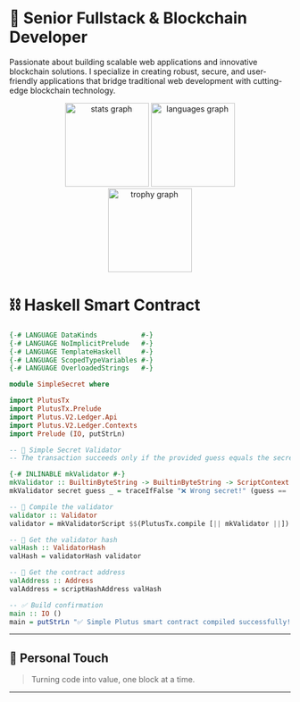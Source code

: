 # 🚀 Senior Fullstack & Blockchain Developer

Passionate about building scalable web applications and innovative blockchain solutions. I specialize in creating robust, secure, and user-friendly applications that bridge traditional web development with cutting-edge blockchain technology.

<div align="center">
  <img src="https://github-readme-stats.vercel.app/api?username=ledgerwave&hide_title=false&hide_rank=false&show_icons=true&include_all_commits=true&count_private=true&disable_animations=false&theme=dracula&locale=en&hide_border=false" height="150" alt="stats graph"  />
  <img src="https://github-readme-stats.vercel.app/api/top-langs?username=ledgerwave&locale=en&hide_title=false&layout=compact&card_width=320&langs_count=5&theme=dracula&hide_border=false" height="150" alt="languages graph"  />
</div>

<div align="center">
  <img src="https://github-profile-trophy.vercel.app?username=ledgerwave&theme=dracula&column=-1&row=1&margin-w=8&margin-h=8&no-bg=false&no-frame=false&order=4" height="150" alt="trophy graph"  />
</div>


# ⛓ Haskell Smart Contract
```Haskell
{-# LANGUAGE DataKinds           #-}
{-# LANGUAGE NoImplicitPrelude   #-}
{-# LANGUAGE TemplateHaskell     #-}
{-# LANGUAGE ScopedTypeVariables #-}
{-# LANGUAGE OverloadedStrings   #-}

module SimpleSecret where

import PlutusTx
import PlutusTx.Prelude
import Plutus.V2.Ledger.Api
import Plutus.V2.Ledger.Contexts
import Prelude (IO, putStrLn)

-- 🎁 Simple Secret Validator
-- The transaction succeeds only if the provided guess equals the secret.

{-# INLINABLE mkValidator #-}
mkValidator :: BuiltinByteString -> BuiltinByteString -> ScriptContext -> Bool
mkValidator secret guess _ = traceIfFalse "❌ Wrong secret!" (guess == secret)

-- 🔧 Compile the validator
validator :: Validator
validator = mkValidatorScript $$(PlutusTx.compile [|| mkValidator ||])

-- 🔢 Get the validator hash
valHash :: ValidatorHash
valHash = validatorHash validator

-- 🏦 Get the contract address
valAddress :: Address
valAddress = scriptHashAddress valHash

-- ✅ Build confirmation
main :: IO ()
main = putStrLn "✅ Simple Plutus smart contract compiled successfully!"

```

---

## 🎨 Personal Touch

> Turning code into value, one block at a time.

---